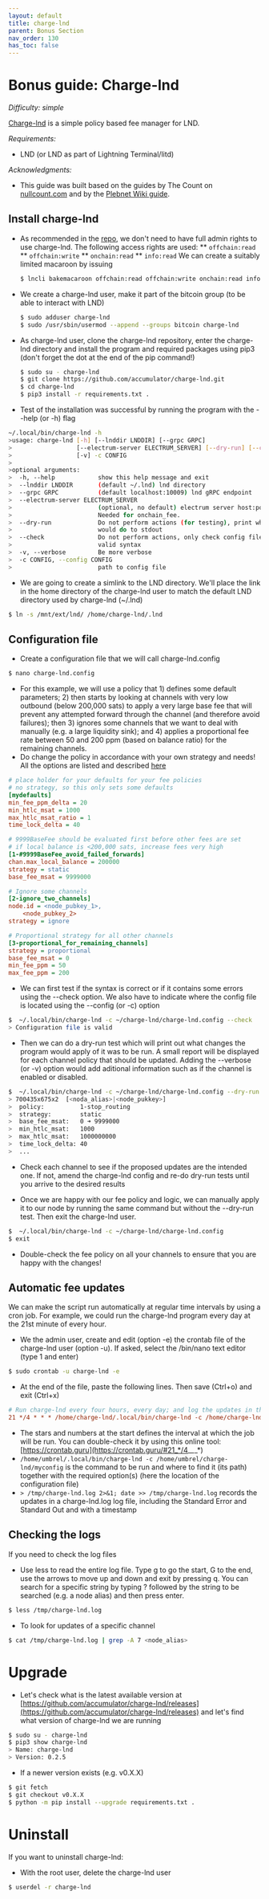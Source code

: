 ```yaml
---
layout: default
title: charge-lnd
parent: Bonus Section
nav_order: 130
has_toc: false
---
```

# Bonus guide: Charge-lnd

*Difficulty: simple*

[Charge-lnd](https://github.com/accumulator/charge-lnd) is a simple policy based fee manager for LND.

*Requirements:*

* LND (or LND as part of Lightning Terminal/litd)

*Acknowledgments:*

* This guide was built based on the guides by The Count on [nullcount.com](https://nullcount.com/install-charge-lnd-routing-fees-on-autopilot/) and by the [Plebnet Wiki guide](https://plebnet.wiki/wiki/Fees_And_Profitability#Installing_Charge-Lnd).

## Install charge-lnd

* As recommended in the [repo](https://github.com/accumulator/charge-lnd/blob/master/INSTALL.md#installation), we don't need to have full admin rights to use charge-lnd. The following access rights are used:
    ** `offchain:read`
    ** `offchain:write`
    ** `onchain:read`
    ** `info:read`
We can create a suitably limited macaroon by issuing
  
  ```sh
  $ lncli bakemacaroon offchain:read offchain:write onchain:read info:read --save_to=~/.lnd/data/chain/bitcoin/mainnet/charge-lnd.macaroon
  ```
  
* We create a charge-lnd user, make it part of the bitcoin group (to be able to interact with LND)  

  ```sh
  $ sudo adduser charge-lnd
  $ sudo /usr/sbin/usermod --append --groups bitcoin charge-lnd
  ```
  
* As charge-lnd user, clone the charge-lnd repository, enter the charge-lnd directory and install the program and required packages using pip3 (don't forget the dot at the end of the pip command!)
  ```sh
  $ sudo su - charge-lnd
  $ git clone https://github.com/accumulator/charge-lnd.git
  $ cd charge-lnd
  $ pip3 install -r requirements.txt .
  ```

* Test of the installation was successful by running the program with the --help (or -h) flag

```sh
~/.local/bin/charge-lnd -h
>usage: charge-lnd [-h] [--lnddir LNDDIR] [--grpc GRPC]
>                  [--electrum-server ELECTRUM_SERVER] [--dry-run] [--check]
>                  [-v] -c CONFIG
>
>optional arguments:
>  -h, --help            show this help message and exit
>  --lnddir LNDDIR       (default ~/.lnd) lnd directory
>  --grpc GRPC           (default localhost:10009) lnd gRPC endpoint
>  --electrum-server ELECTRUM_SERVER
>                        (optional, no default) electrum server host:port .
>                        Needed for onchain_fee.
>  --dry-run             Do not perform actions (for testing), print what we
>                        would do to stdout
>  --check               Do not perform actions, only check config file for
>                        valid syntax
>  -v, --verbose         Be more verbose
>  -c CONFIG, --config CONFIG
>                        path to config file
```

* We are going to create a simlink to the LND directory.
We'll place the link in the home directory of the charge-lnd user to match the default LND directory used by charge-lnd (~/.lnd) 
```sh
$ ln -s /mnt/ext/lnd/ /home/charge-lnd/.lnd
```

## Configuration file

* Create a configuration file that we will call charge-lnd.config
```sh
$ nano charge-lnd.config
```

* For this example, we will use a policy that 1) defines some default parameters; 2) then starts by looking at channels with very low outbound (below 200,000 sats) to apply a very large base fee that will prevent any attempted forward through the channel (and therefore avoid failures); then 3) ignores some channels that we want to deal with manually (e.g. a large liquidity sink); and 4) applies a proportional fee rate between 50 and 200 ppm (based on balance ratio) for the remaining channels.
* Do change the policy in accordance with your own strategy and needs! All the options are listed and described [here](https://github.com/accumulator/charge-lnd)
```ini
# place holder for your defaults for your fee policies
# no strategy, so this only sets some defaults
[mydefaults]
min_fee_ppm_delta = 20
min_htlc_msat = 1000
max_htlc_msat_ratio = 1
time_lock_delta = 40

# 9999BaseFee should be evaluated first before other fees are set
# if local balance is <200,000 sats, increase fees very high
[1-#9999BaseFee_avoid_failed_forwards]
chan.max_local_balance = 200000
strategy = static
base_fee_msat = 9999000

# Ignore some channels
[2-ignore_two_channels]
node.id = <node_pubkey_1>,
	<node_pubkey_2>
strategy = ignore

# Proportional strategy for all other channels
[3-proportional_for_remaining_channels]
strategy = proportional
base_fee_msat = 0
min_fee_ppm = 50
max_fee_ppm = 200
```
* We can first test if the syntax is correct or if it contains some errors using the --check option.
We also have to indicate where the config file is located using the --config (or -c) option

```sh
$  ~/.local/bin/charge-lnd -c ~/charge-lnd/charge-lnd.config --check
> Configuration file is valid
```

* Then we can do a dry-run test which will print out what changes the program would apply of it was to be run.
A small report will be displayed for each channel policy that should be updated.
Adding the --verbose (or -v) option would add aditional information such as if the channel is enabled or disabled.
```sh
$  ~/.local/bin/charge-lnd -c ~/charge-lnd/charge-lnd.config --dry-run
> 700435x675x2  [<noda_alias>|<node_pukkey>]
>  policy:          1-stop_routing
>  strategy:        static
>  base_fee_msat:   0 ➜ 9999000
>  min_htlc_msat:   1000
>  max_htlc_msat:   1000000000
>  time_lock_delta: 40
>  ...
```

* Check each channel to see if the proposed updates are the intended one.
If not, amend the charge-lnd config and re-do dry-run tests until you arrive to the desired results

* Once we are happy with our fee policy and logic, we can manually apply it to our node by running the same command but without the --dry-run test.
Then exit the charge-lnd user.
```sh
$  ~/.local/bin/charge-lnd -c ~/charge-lnd/charge-lnd.config
$ exit
```

* Double-check the fee policy on all your channels to ensure that you are happy with the changes!

## Automatic fee updates

We can make the script run automatically at regular time intervals by using a cron job. For example, we could run the charge-lnd program every day at the 21st minute of every hour.

* We the admin user, create and edit (option -e) the crontab file of the charge-lnd user (option -u). 
If asked, select the /bin/nano text editor (type 1 and enter)
```sh
$ sudo crontab -u charge-lnd -e
```

* At the end of the file, paste the following lines. Then save (Ctrl+o) and exit (Ctrl+x)
```ini
# Run charge-lnd every four hours, every day; and log the updates in the /tmp/charge-lnd.log log file
21 */4 * * * /home/charge-lnd/.local/bin/charge-lnd -c /home/charge-lnd/charge-lnd/charge-lnd.config > /tmp/charge-lnd.log 2>&1; date >> /tmp/charge-lnd.log
```
* The stars and numbers at the start defines the interval at which the job will be run. You can double-check it by using this online tool: [https://crontab.guru](https://crontab.guru/#21_*/4_*_*_*)
* `/home/umbrel/.local/bin/charge-lnd -c /home/umbrel/charge-lnd/myconfig` is the command to be run and where to find it (its path) together with the required option(s) (here the location of the configuration file)
* `> /tmp/charge-lnd.log 2>&1; date >> /tmp/charge-lnd.log` records the updates in a charge-lnd.log log file, including the Standard Error and Standard Out and with a timestamp

## Checking the logs

If you need to check the log files

* Use less to read the entire log file. Type g to go the start, G to the end, use the arrows to move up and down and exit by pressing q.
You can search for a specific string by typing ? followed by the string to be searched (e.g. a node alias) and then press enter.
```sh
$ less /tmp/charge-lnd.log
```

* To look for updates of a specific channel
```sh
$ cat /tmp/charge-lnd.log | grep -A 7 <node_alias>
```

# Upgrade

* Let's check what is the latest available version at [https://github.com/accumulator/charge-lnd/releases](https://github.com/accumulator/charge-lnd/releases) and let's find what version of charge-lnd we are running
```sh
$ sudo su - charge-lnd
$ pip3 show charge-lnd
> Name: charge-lnd
> Version: 0.2.5
```

* If a newer version exists (e.g. v0.X.X)
```sh
$ git fetch
$ git checkout v0.X.X
$ python -m pip install --upgrade requirements.txt .
```

# Uninstall

If you want to uninstall charge-lnd:

* With the root user, delete the charge-lnd user
```sh
$ userdel -r charge-lnd
```
